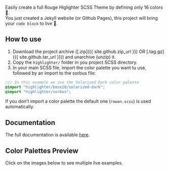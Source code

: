Easily create a full Rouge Higlighter SCSS Theme by defining only 16 colors 🎨.  
You just created a Jekyll website (or Github Pages), this project will bring your `code block` to live 🎉.

## How to use

1. Download the project archive ([.zip]({{ site.github.zip_url }}) OR [.tag.gz]({{ site.github.tar_url }})) and unarchive (unzip) it.
2. Copy the `highlighter/` folder in you project SCSS directory.
3. In your main SCSS file, import the color palette you want tu use, followed by an import to the sorbus file:
```scss
/// In this example we use the Solarized Dark color palette
@import "highlighter/base16/solarized-dark";
@import "highlighter/sorbus";
```
If you don't import a color palette the default one (`rowan.scss`) is used automatically.

## Documentation
The full documentation is available [here](./documentation.md).

## Color Palettes Preview
Click on the images below to see multiple live examples.

